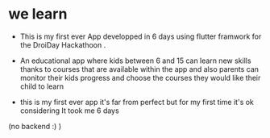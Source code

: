 # we learn

- This is my first ever App developped in 6 days using flutter framwork for the DroiDay Hackathoon .
- An educational app where kids between 6 and 15 can learn new skills thanks to courses that are available within the app and also parents can monitor their kids progress and choose the courses they would like their child to learn

- this is my first ever app it's far from perfect but for my first time it's ok considering It took me 6 days


(no backend :) )
